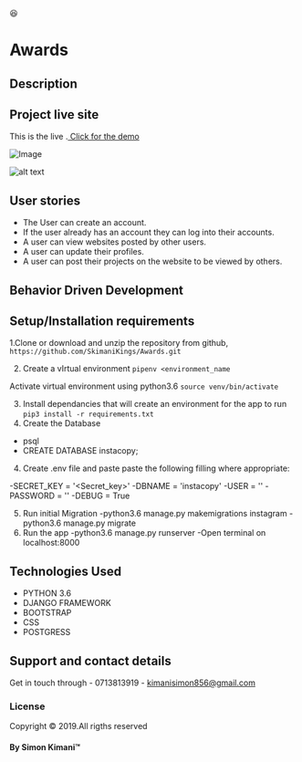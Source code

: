 :satisfied:

# Awards



## Description



## Project live site

This is the live .[ Click for the demo](https://awwwwards001.herokuapp.com/)

![Image](projects/static/img/award.png)

![alt text](projects/static/images/awwards.png)

## User stories

- The User can create an account.
- If the user already has an account they can log into their accounts.
- A user can view websites posted by other users.
- A user can update their profiles.
- A user can post their projects on the website to be viewed by others.


## Behavior Driven Development
                                

## Setup/Installation requirements

1.Clone or download and unzip the repository from github, `https://github.com/SkimaniKings/Awards.git`

2. Create a vIrtual environment `pipenv <environment_name`

Activate virtual environment using python3.6 `source venv/bin/activate`

3. Install dependancies that will create an environment for the app to run `pip3 install -r requirements.txt`
4. Create the Database

- psql
- CREATE DATABASE instacopy;

4. Create .env file and paste paste the following filling where appropriate:

-SECRET_KEY = '<Secret_key>'
-DBNAME = 'instacopy'
-USER = '<Username>'
-PASSWORD = '<password>'
-DEBUG = True

5. Run initial Migration
   -python3.6 manage.py makemigrations instagram
   -python3.6 manage.py migrate
6. Run the app
   -python3.6 manage.py runserver
   -Open terminal on localhost:8000

## Technologies Used

- PYTHON 3.6
- DJANGO FRAMEWORK
- BOOTSTRAP
- CSS
- POSTGRESS

## Support and contact details

Get in touch through - 0713813919 - kimanisimon856@gmail.com

### License

Copyright &copy; 2019.All rigths reserved

#### By **Simon Kimani**&trade;

